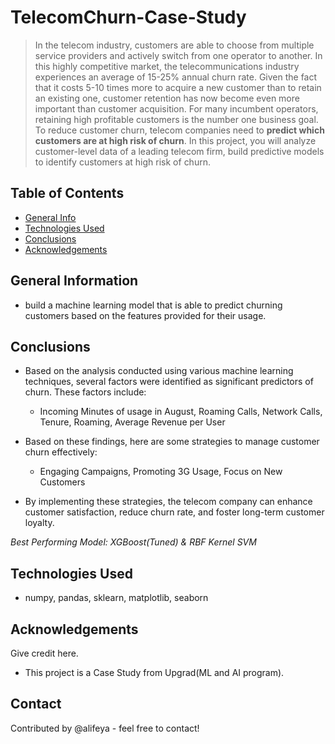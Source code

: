 # TelecomChurn-Case-Study
> In the telecom industry, customers are able to choose from multiple service providers and actively switch from one operator to another. In this highly competitive market, the telecommunications industry experiences an average of 15-25% annual churn rate. Given the fact that it costs 5-10 times more to acquire a new customer than to retain an existing one, customer retention has now become even more important than customer acquisition. For many incumbent operators, retaining high profitable customers is the number one business goal. To reduce customer churn, telecom companies need to **predict which customers are at high risk of churn**. In this project, you will analyze customer-level data of a leading telecom firm, build predictive models to identify customers at high risk of churn.

## Table of Contents
* [General Info](#general-information)
* [Technologies Used](#technologies-used)
* [Conclusions](#conclusions)
* [Acknowledgements](#acknowledgements)

## General Information
-  build a machine learning model that is able to predict churning customers based on the features provided for their usage.

## Conclusions
- Based on the analysis conducted using various machine learning techniques, several factors were identified as significant predictors of churn. These factors include:

    - Incoming Minutes of usage in August, Roaming Calls, Network Calls, Tenure, Roaming, Average Revenue per User

- Based on these findings, here are some strategies to manage customer churn effectively:

    - Engaging Campaigns, Promoting 3G Usage, Focus on New Customers

- By implementing these strategies, the telecom company can enhance customer satisfaction, reduce churn rate, and foster long-term customer loyalty.

*Best Performing Model: XGBoost(Tuned) & RBF Kernel SVM*


## Technologies Used
- numpy, pandas, sklearn, matplotlib, seaborn

## Acknowledgements
Give credit here.
- This project is a Case Study from Upgrad(ML and AI program).

## Contact
Contributed by @alifeya - feel free to contact!
